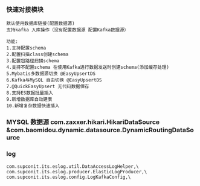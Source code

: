 ### 快速对接模块
    默认使用数据库链接(配置数据源)
    支持kafka 入库操作（没有配置数据源 配置Kafka数据源）
    
    功能:
    1.支持配置schema 
    2.配置扫描class创建schema 
    3.配置包路径扫描schema
    4.支持不配置schema 在使用Kafka进行数据发送时创建schema(添加缓存处理)
    5.Mybatis多数据源切换 @EasyUpsertDS
    6.Kafka与MySQL 自由切换 @EasyUpsertDS
    7.@QuickEasyUpsert 无代码数据保存
    8.支持ES数据批量插入
    9.新增数据库自动建表
    10.新增复杂数据快速插入
### MYSQL  数据源 com.zaxxer.hikari.HikariDataSource &com.baomidou.dynamic.datasource.DynamicRoutingDataSource
    
### log
    com.supconit.its.eslog.util.DataAccessLogHelper,\
    com.supconit.its.eslog.producer.ElasticLogProducer,\
    com.supconit.its.eslog.config.LogKafkaConfig,\